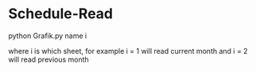 # Schedule-Read

python Grafik.py name i

where i is which sheet, for example i = 1 will read current month and i = 2 will read previous month
